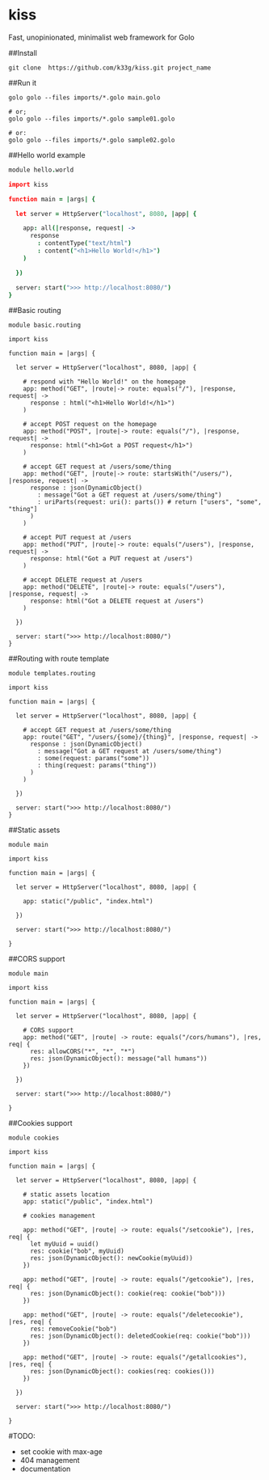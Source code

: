 kiss
====

Fast, unopinionated, minimalist web framework for Golo 


##Install

    git clone  https://github.com/k33g/kiss.git project_name

##Run it

    golo golo --files imports/*.golo main.golo

    # or;
    golo golo --files imports/*.golo sample01.golo

    # or:
    golo golo --files imports/*.golo sample02.golo

##Hello world example

```coffeescript
module hello.world

import kiss

function main = |args| {

  let server = HttpServer("localhost", 8080, |app| {

    app: all(|response, request| ->
      response
        : contentType("text/html")
        : content("<h1>Hello World!</h1>")
    )

  })

  server: start(">>> http://localhost:8080/")
}
```

##Basic routing

    module basic.routing

    import kiss

    function main = |args| {

      let server = HttpServer("localhost", 8080, |app| {

        # respond with "Hello World!" on the homepage
        app: method("GET", |route|-> route: equals("/"), |response, request| ->
          response : html("<h1>Hello World!</h1>")
        )

        # accept POST request on the homepage
        app: method("POST", |route|-> route: equals("/"), |response, request| ->
          response: html("<h1>Got a POST request</h1>")
        )

        # accept GET request at /users/some/thing
        app: method("GET", |route|-> route: startsWith("/users/"), |response, request| ->
          response : json(DynamicObject()
            : message("Got a GET request at /users/some/thing")
            : uriParts(request: uri(): parts()) # return ["users", "some", "thing"]
          )
        )

        # accept PUT request at /users
        app: method("PUT", |route|-> route: equals("/users"), |response, request| ->
          response: html("Got a PUT request at /users")
        )

        # accept DELETE request at /users
        app: method("DELETE", |route|-> route: equals("/users"), |response, request| ->
          response: html("Got a DELETE request at /users")
        )

      })

      server: start(">>> http://localhost:8080/")
    }

##Routing with route template

    module templates.routing

    import kiss

    function main = |args| {

      let server = HttpServer("localhost", 8080, |app| {

        # accept GET request at /users/some/thing
        app: route("GET", "/users/{some}/{thing}", |response, request| ->
          response : json(DynamicObject()
            : message("Got a GET request at /users/some/thing")
            : some(request: params("some"))
            : thing(request: params("thing"))
          )
        )

      })

      server: start(">>> http://localhost:8080/")
    }

##Static assets

    module main

    import kiss

    function main = |args| {

      let server = HttpServer("localhost", 8080, |app| {

        app: static("/public", "index.html")

      })

      server: start(">>> http://localhost:8080/")

    }

##CORS support

    module main

    import kiss

    function main = |args| {

      let server = HttpServer("localhost", 8080, |app| {

        # CORS support
        app: method("GET", |route| -> route: equals("/cors/humans"), |res, req| {
          res: allowCORS("*", "*", "*")
          res: json(DynamicObject(): message("all humans"))
        })

      })

      server: start(">>> http://localhost:8080/")

    }

##Cookies support

    module cookies

    import kiss

    function main = |args| {

      let server = HttpServer("localhost", 8080, |app| {

        # static assets location
        app: static("/public", "index.html")

        # cookies management

        app: method("GET", |route| -> route: equals("/setcookie"), |res, req| {
          let myUuid = uuid()
          res: cookie("bob", myUuid)
          res: json(DynamicObject(): newCookie(myUuid))
        })

        app: method("GET", |route| -> route: equals("/getcookie"), |res, req| {
          res: json(DynamicObject(): cookie(req: cookie("bob")))
        })

        app: method("GET", |route| -> route: equals("/deletecookie"), |res, req| {
          res: removeCookie("bob")
          res: json(DynamicObject(): deletedCookie(req: cookie("bob")))
        })

        app: method("GET", |route| -> route: equals("/getallcookies"), |res, req| {
          res: json(DynamicObject(): cookies(req: cookies()))
        })

      })

      server: start(">>> http://localhost:8080/")

    }

#TODO:

- set cookie with max-age
- 404 management
- documentation

